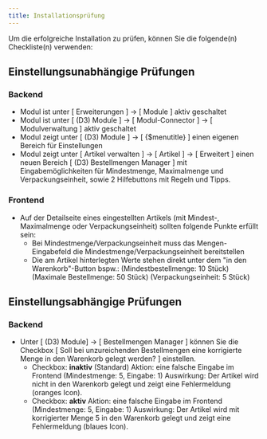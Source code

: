 ```yaml
---
title: Installationsprüfung
---
```


Um die erfolgreiche Installation zu prüfen, können Sie die folgende(n) Checkliste(n) verwenden:

## Einstellungsunabhängige Prüfungen

### Backend

* Modul ist unter [ Erweiterungen ] -> [ Module ] aktiv geschaltet
* Modul ist unter [ (D3) Module ] -> [ Modul-Connector ] -> [ Modulverwaltung ] aktiv geschaltet
* Modul zeigt unter [ (D3) Module ] -> [ {$menutitle} ] einen eigenen Bereich für Einstellungen
* Modul zeigt unter [ Artikel verwalten ] -> [ Artikel ] -> [ Erweitert ] einen neuen Bereich [ (D3) Bestellmengen Manager ] mit Eingabemöglichkeiten für
Mindestmenge, Maximalmenge und Verpackungseinheit, sowie 2 Hilfebuttons mit Regeln und Tipps.

### Frontend

* Auf der Detailseite eines eingestellten Artikels (mit Mindest-, Maximalmenge oder Verpackungseinheit) sollten folgende Punkte erfüllt sein:
  * Bei Mindestmenge/Verpackungseinheit muss das Mengen-Eingabefeld die Mindestmenge/Verpackungseinheit bereitstellen
  * Die am Artikel hinterlegten Werte stehen direkt unter dem "in den Warenkorb"-Button bspw.:
    (Mindestbestellmenge: 10 Stück)
    (Maximale Bestellmenge: 50 Stück)
    (Verpackungseinheit: 5 Stück)
    
## Einstellungsabhängige Prüfungen

### Backend

* Unter [ (D3) Module] -> [ Bestellmengen Manager ] können Sie die Checkbox [ Soll bei unzureichenden Bestellmengen eine korrigierte Menge in den Warenkorb gelegt werden? ] einstellen.
  * Checkbox: **inaktiv** (Standard)
    Aktion: eine falsche Eingabe im Frontend (Mindestmenge: 5, Eingabe: 1)
    Auswirkung: Der Artikel wird nicht in den Warenkorb gelegt und zeigt eine
    Fehlermeldung (oranges Icon).
  * Checkbox: **aktiv**
    Aktion: eine falsche Eingabe im Frontend (Mindestmenge: 5, Eingabe: 1)
    Auswirkung: Der Artikel wird mit korrigierter Menge 5 in den Warenkorb
    gelegt und zeigt eine Fehlermeldung (blaues Icon).